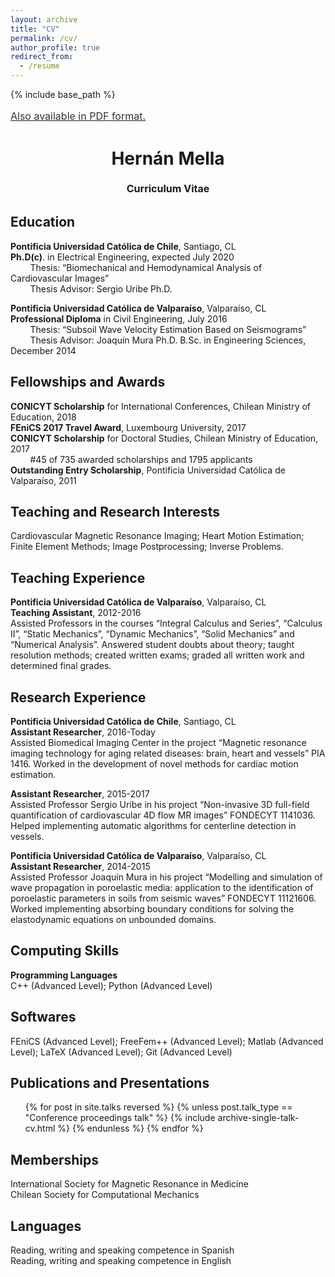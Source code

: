 ```yaml
---
layout: archive
title: "CV"
permalink: /cv/
author_profile: true
redirect_from:
  - /resume
---
```


{% include base_path %}

<u><a style="line-height: 1.5;" href="https://github.com/hmella/hmella.github.io/blob/master/hmella-cv.pdf"><span style="color: #333333;"><span style="font-size: medium;">Also available in PDF format.</span></span></a></u>
<h1 class="western" align="center"><b>Hernán Mella</b></h1>
<p style="line-height: 1.5;" align="center"><span style="font-size: medium;"><b>Curriculum Vitae</b> </span></p>

## Education
**Pontificia Universidad Católica de Chile**, Santiago, CL <br/>
**Ph.D(c)**. in Electrical Engineering, expected July 2020 <br/>
&nbsp; &nbsp; &nbsp; &nbsp; Thesis: “Biomechanical and Hemodynamical Analysis of Cardiovascular Images” <br/>
&nbsp; &nbsp; &nbsp; &nbsp; Thesis Advisor: Sergio Uribe Ph.D.

**Pontificia Universidad Católica de Valparaíso**, Valparaíso, CL <br/>
**Professional Diploma** in Civil Engineering, July 2016 <br/>
&nbsp; &nbsp; &nbsp; &nbsp; Thesis: “Subsoil Wave Velocity Estimation Based on Seismograms” <br/>
&nbsp; &nbsp; &nbsp; &nbsp; Thesis Advisor: Joaquín Mura Ph.D.
B.Sc. in Engineering Sciences, December 2014

## Fellowships and Awards
**CONICYT Scholarship** for International Conferences, Chilean Ministry of Education, 2018 <br/>
**FEniCS 2017 Travel Award**, Luxembourg University, 2017 <br/>
**CONICYT Scholarship** for Doctoral Studies, Chilean Ministry of Education, 2017 <br/>
&nbsp; &nbsp; &nbsp; &nbsp; #45 of 735 awarded scholarships and 1795 applicants <br/>
**Outstanding Entry Scholarship**, Pontificia Universidad Católica de Valparaíso, 2011

## Teaching and Research Interests
Cardiovascular Magnetic Resonance Imaging; Heart Motion Estimation; Finite Element Methods; Image Postprocessing; Inverse Problems. 

## Teaching Experience
**Pontificia Universidad Católica de Valparaíso**, Valparaíso, CL <br/>
**Teaching Assistant**, 2012-2016 <br/>
Assisted Professors in the courses “Integral Calculus and Series”, “Calculus II”, “Static Mechanics”, “Dynamic Mechanics”, “Solid Mechanics” and “Numerical Analysis”. Answered student doubts about theory;  taught resolution methods; created written exams; graded all written work and determined final grades.

## Research Experience
**Pontificia Universidad Católica de Chile**, Santiago, CL <br/>
**Assistant Researcher**, 2016-Today <br/>
Assisted Biomedical Imaging Center in the project “Magnetic resonance imaging technology for aging related diseases: brain, heart and vessels” PIA 1416. Worked in the development of novel methods for cardiac motion estimation.

**Assistant Researcher**, 2015-2017 <br/>
Assisted Professor Sergio Uribe in his project “Non-invasive 3D full-field quantification of cardiovascular 4D flow MR images” FONDECYT 1141036. Helped implementing automatic algorithms for centerline detection in vessels.

**Pontificia Universidad Católica de Valparaíso**, Valparaíso, CL <br/>
**Assistant Researcher**, 2014-2015 <br/>
Assisted Professor Joaquín Mura in his project “Modelling and simulation of wave propagation in poroelastic media: application to the identification of poroelastic parameters in soils from seismic waves” FONDECYT 11121606. Worked implementing absorbing boundary conditions for solving the elastodynamic equations on unbounded domains.

## Computing Skills
**Programming Languages** <br/>
C++ (Advanced Level); Python (Advanced Level)

## Softwares
FEniCS (Advanced Level); FreeFem++ (Advanced Level); Matlab (Advanced Level); LaTeX (Advanced Level);
Git (Advanced Level)

## Publications and Presentations
<ul>{% for post in site.talks reversed %}
    {% unless post.talk_type == "Conference proceedings talk" %}
      {% include archive-single-talk-cv.html %}
    {% endunless %}
{% endfor %}</ul>

## Memberships
International Society for Magnetic Resonance in Medicine <br/>
Chilean Society for Computational Mechanics

## Languages
Reading, writing and speaking competence in Spanish <br/>
Reading, writing and speaking competence in English 
